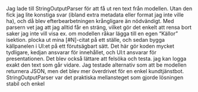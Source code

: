 Jag lade till StringOutputParser för att få ut ren text från modellen. Utan den fick jag lite konstiga svar (ibland extra metadata eller format jag inte ville ha), och då blev efterbearbetningen krångligare än nödvändigt. Med parsern vet jag att jag alltid får en sträng, vilket gör det enkelt att rensa bort saker jag inte vill visa ex. om modellen råkar lägga till en egen “Källor” isektion.
plocka ut mina [#N]-citat på ett ställe, och sedan bygga källpanelen i UI:et på ett förutsägbart sätt.
Det här gör koden mycket tydligare, kedjan ansvarar för innehållet, och UI:t ansvarar för presentationen. Det blev också lättare att felsöka och testa. jag kan logga exakt den text som går vidare. Jag testade alternativ som att be modellen returnera JSON, men det blev mer överdrivet för en enkel kundtjänstbot. StringOutputParser var det praktiska mellansteget som gjorde lösningen stabil och enkel 
